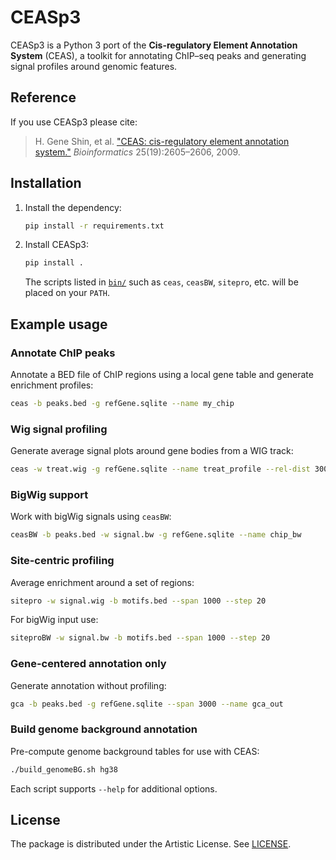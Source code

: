 # CEASp3

CEASp3 is a Python 3 port of the **Cis-regulatory Element Annotation System** (CEAS), a toolkit for annotating ChIP–seq peaks and generating signal profiles around genomic features.

## Reference

If you use CEASp3 please cite:

> H. Gene Shin, et al. ["CEAS: cis-regulatory element annotation system."](https://academic.oup.com/bioinformatics/article/25/19/2605/182052) *Bioinformatics* 25(19):2605–2606, 2009.

## Installation

1. Install the dependency:

   ```bash
   pip install -r requirements.txt
   ```

2. Install CEASp3:

   ```bash
   pip install .
   ```

   The scripts listed in [`bin/`](bin) such as `ceas`, `ceasBW`, `sitepro`, etc. will be placed on your `PATH`.

## Example usage

### Annotate ChIP peaks

Annotate a BED file of ChIP regions using a local gene table and generate enrichment profiles:

```bash
ceas -b peaks.bed -g refGene.sqlite --name my_chip
```

### Wig signal profiling

Generate average signal plots around gene bodies from a WIG track:

```bash
ceas -w treat.wig -g refGene.sqlite --name treat_profile --rel-dist 3000 --pf-res 50
```

### BigWig support

Work with bigWig signals using `ceasBW`:

```bash
ceasBW -b peaks.bed -w signal.bw -g refGene.sqlite --name chip_bw
```

### Site-centric profiling

Average enrichment around a set of regions:

```bash
sitepro -w signal.wig -b motifs.bed --span 1000 --step 20
```

For bigWig input use:

```bash
siteproBW -w signal.bw -b motifs.bed --span 1000 --step 20
```

### Gene-centered annotation only

Generate annotation without profiling:

```bash
gca -b peaks.bed -g refGene.sqlite --span 3000 --name gca_out
```

### Build genome background annotation

Pre-compute genome background tables for use with CEAS:

```bash
./build_genomeBG.sh hg38
```

Each script supports `--help` for additional options.

## License

The package is distributed under the Artistic License. See [LICENSE](LICENSE).

